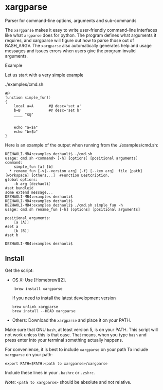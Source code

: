xargparse
=======

Parser for command-line options, arguments and sub-commands

The `xargparse` makes it easy to write user-friendly command-line interfaces like what `argparse` does for python. The program defines what arguments it requires, and xargparse will figure out how to parse those out of BASH_ARGV. The `xargparse` also automatically generates help and usage messages and issues errors when users give the program invalid arguments.


Example

Let us start with a very simple example

./examples/cmd.sh
```shell
#@
function simple_fun()
{
	local a=A 		#@ desc='set a'
	b=B 			#@ desc='set b'
	____ "$@"


	echo "a=$a"
	echo "b=$b"
}
```


Here is an example of the output when running from the ./examples/cmd.sh:
```shell
DEZHAOLI-MB4:examples dezhaoli$ ./cmd.sh
usage: cmd.sh <command> [-h] [options] [positional arguments]
command:
    simple_fun [a] [b]
  * rename_fun [-v|--version arg] [-f] [--key arg]  file [path] [workspace] [others...]  #Function Destcription.
global options:
    -b arg (dezhaoli)                                                                #set bundleid
some extend message...
DEZHAOLI-MB4:examples dezhaoli$
DEZHAOLI-MB4:examples dezhaoli$
DEZHAOLI-MB4:examples dezhaoli$ ./cmd.sh simple_fun -h
usage: cmd.sh rename_fun [-h] [options] [positional arguments]

positional arguments:
    [a (A)]                                                                          #set a
    [b (B)]                                                                          #set b

DEZHAOLI-MB4:examples dezhaoli$
```



Install
-------

Get the script:

 *  OS X: Use [Homebrew][2].

         brew install xargparse

    If you need to install the latest development version

        brew unlink xargparse
        brew install --HEAD xargparse

 * Others: Download the `xargparse` and place it on your PATH.
 
Make sure that GNU `bash`, at least version 5, is on your PATH. This script will
not work unless this is that case. That means, when you type `bash` and press
enter into your terminal something actually happens.

For convenience, it is best to include `xargparse` on your path
To include `xargparse` on your path:

    export PATH=$PATH:<path to xargparse>/xargparse

Include these lines in your `.bashrc` or `.zshrc`.

*Note:* `<path to xargparse>` should be absolute and not relative.

